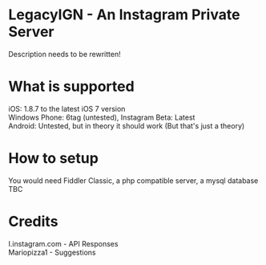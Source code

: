 # LegacyIGN - An Instagram Private Server
Description needs to be rewritten!
# What is supported
iOS: 1.8.7 to the latest iOS 7 version <br />
Windows Phone: 6tag (untested), Instagram Beta: Latest <br />
Android: Untested, but in theory it should work (But that's just a theory)
# How to setup
You would need Fiddler Classic, a php compatible server, a mysql database <br />
TBC

# Credits
I.instagram.com - API Responses <br />
Mariopizza1 - Suggestions
